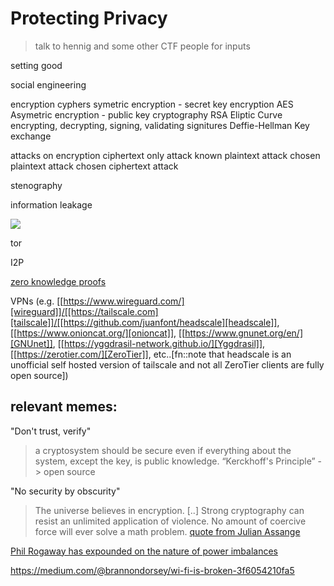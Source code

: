 # Protecting Privacy

>talk to hennig and some other CTF people for inputs

setting good

social engineering


encryption
    cyphers
    symetric encryption - secret key encryption
        AES
    Asymetric encryption - public key cryptography
        RSA
        Eliptic Curve
            encrypting, decrypting, signing, validating signitures
        Deffie-Hellman Key exchange


attacks on encryption
    ciphertext only attack
    known plaintext attack
    chosen plaintext attack
    chosen ciphertext attack

stenography

information leakage

![](https://upload.wikimedia.org/wikipedia/en/f/f8/Internet_dog.jpg)

tor 

I2P

[zero knowledge proofs](https://en.wikipedia.org/wiki/Zero-knowledge_proof)


VPNs
 (e.g. [[https://www.wireguard.com/][wireguard]]/[[https://tailscale.com][tailscale]]/[[https://github.com/juanfont/headscale][headscale]], [[https://www.onioncat.org/][onioncat]], [[https://www.gnunet.org/en/][GNUnet]],
[[https://yggdrasil-network.github.io/][Yggdrasil]], [[https://zerotier.com/][ZeroTier]], etc..[fn::note that headscale is an unofficial self hosted
version of tailscale and not all ZeroTier clients are fully open source])

## relevant memes: 

"Don't trust, verify"

>a cryptosystem should be secure even if everything about the system, except the key, is public knowledge.
“Kerckhoff's Principle”
    -> open source

"No security by obscurity"

>The universe believes in encryption. [..] Strong cryptography can resist an unlimited application of violence. No amount of coercive force will ever solve a math problem.
    [quote from Julian Assange](https://cryptome.org/2012/12/assange-crypto-arms.htm)

[Phil Rogaway has expounded on the nature of power imbalances](https://www.youtube.com/watch?v=1ReIILmcLpk)


https://medium.com/@brannondorsey/wi-fi-is-broken-3f6054210fa5



